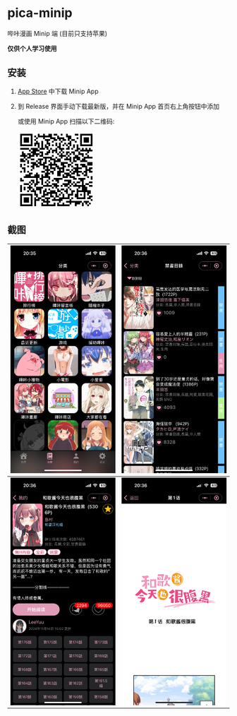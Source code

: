 # pica-minip

哔咔漫画 Minip 端 (目前只支持苹果)

**仅供个人学习使用**

## 安装

1. [App Store](https://apps.apple.com/us/app/minip-editor/id6463115915) 中下载 Minip App
2. 到 Release 界面手动下载最新版，并在 Minip App 首页右上角按钮中添加

   或使用 Minip App 扫描以下二维码:

   ![qrcode](./qrcode.png)

## 截图

| ![](./screenshots/01.PNG) | ![](./screenshots/02.PNG) |
| ------------------------- | ------------------------- |
| ![](./screenshots/03.PNG) | ![](./screenshots/04.PNG) |
